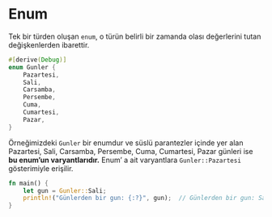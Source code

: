 # Enum
Tek bir türden oluşan `enum`, o türün belirli bir zamanda olası değerlerini tutan değişkenlerden ibarettir.
```Rust
#[derive(Debug)]
enum Gunler {
    Pazartesi,
    Sali,
    Carsamba,
    Persembe,
    Cuma,
    Cumartesi,
    Pazar,
}
````
Örneğimizdeki `Gunler` bir enumdur ve süslü parantezler içinde yer alan Pazartesi, Sali, Carsamba, Persembe, Cuma, Cumartesi, Pazar günleri ise **bu enum’un varyantlarıdır.**
Enum’ a ait varyantlara `Gunler::Pazartesi` gösterimiyle erişilir.  
```Rust
fn main() {
    let gun = Gunler::Sali;
    println!("Günlerden bir gun: {:?}", gun);  // Günlerden bir gun: Sali
}
````
